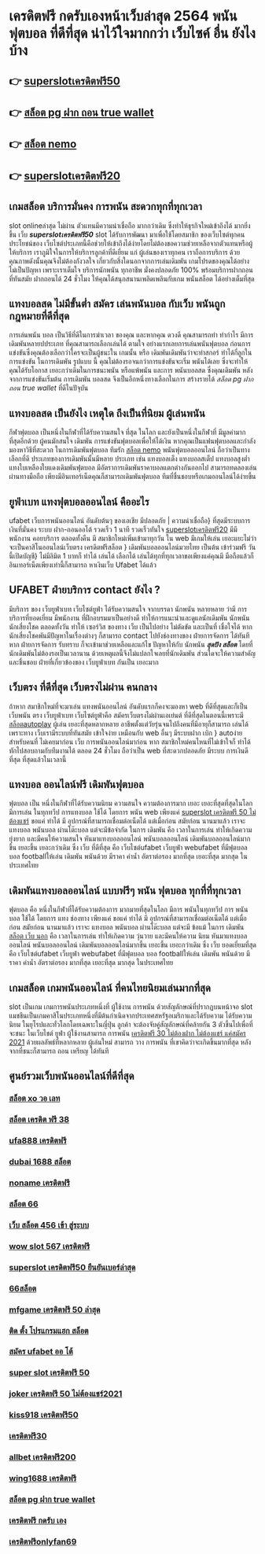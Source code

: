# เครดิตฟรี กดรับเองหน้าเว็บล่าสุด 2564  พนันฟุตบอล ที่ดีที่สุด  น่าไว้ใจมากกว่า เว็บไซค์ อื่น ยังไงบ้าง

## 👉 [superslotเครดิตฟรี50](https://www.ufaeat.com/credit-free-50/)
## 👉 [สล็อต pg ฝาก ถอน true wallet](https://www.ufaeat.com/regis-ufabet-master-free/)
## 👉 [สล็อต nemo](https://www.ufaeat.com/ทางเข้ายูฟ่าเบท-ufabet/)
## 👉 [superslotเครดิตฟรี20](https://www.ufaeat.com/ufabet-master-login/)

##  เกมสล็อต บริการมั่นคง การพนัน  สะดวกทุกที่ทุกเวลา

 slot onlineล่าสุด ไม่ผ่าน ตัวแทนมีความน่าเชื่อถือ มากกว่าเดิม ซึ่งทำให้ธุรกิจใหม่เข้าถึงได้ มากยิ่งขึ้น  เว็บ ***superslotเครดิตฟรี50*** slot ได้รับการพัฒนา มาเพื่อใช้โดยสมาชิก ของเว็บไซต์ทุกคน ประโยชน์ของ เว็บไซต์ประเภทนี้คือช่วยให้เข้าถึงได้ง่ายโดยไม่ต้องขอความช่วยเหลือจากตัวแทนหรือผู้ให้บริการ เราภูมิใจในการให้บริการลูกค้าที่ดีเยี่ยม แก่ ผู้เล่นของเราทุกคน เราถือการบริการ ด้วยคุณภาพดังนั้นคุณจึงไม่ต้องกังวลใจ เกี่ยวกับสิ่งใดนอกจากการเล่นเดิมพัน เกมโปรดของคุณได้อย่าง ไม่เป็นปัญหา เพราะเราเต็มใจ บริการนักพนัน ทุกอาชีพ มั่งคงปลอดภัย 100% พร้อมบริการฝากถอนที่ทันสมัย ฝากถอนได้  24 ชั่วโมง ให้คุณได้สนุกสนานเพลิดเพลินกับเกม พนันสล็อต  ได้อย่างเต็มที่สุด


##  แทงบอลสด ไม่มีขั้นต่ำ สมัคร เล่นพนันบอล กับเว็บ พนันถูกกฎหมายที่ดีที่สุด

 การเล่นพนัน บอล เป็นวิธีที่ดีในการฆ่าเวลา ของคุณ และหากคุณ ดวงดี คุณสามารถทำ ทำกำไร มีการ เดิมพันหลายปประเภท ที่คุณสามารถเลือกเล่นได้ ตามใจ  อย่างแรกเลยการเล่นพนันฟุตบอล ก่อนการแข่งขันซึ่งคุณต้องเลือกว่าใครจะเป็นผู้ชนะใน เกมนั้น หรือ เดิมพันเดิมพันว่าจะทำสกอร์ ทำได้กี่ลูกในการแข่งขัน ในการเดิมพัน รูปแบบ นี้ คุณไม่ต้องรอจนกว่าการแข่งขันจะเริ่ม  พนันได้เลย ซึ่งจะทำให้คุณได้รับโอกาส เยอะกว่าเดิมในการชนะพนัน หรือแพ้พนัน  และการ พนันบอลสด  ซึ่งคุณเดิมพัน หลังจากการแข่งขันเริ่มต้น การเดิมพัน บอลสด จึงเป็นอีกหนึ่งทางเลือกในการ สร้างรายได้ *สล็อต pg ฝาก ถอน true wallet* ที่ดีในปัจุบัน

##  แทงบอลสด   เป็นยังไง เหตุใด ถึงเป็นที่นิยม  ผู้เล่นพนัน 

 กีฬาฟุตบอล  เป็นหนึ่งในกีฬาที่ได้รับความสนใจ ที่สุด ในโลก และยังเป็นหนึ่งในกีฬาที่ มีมูลค่ามากที่สุดอีกด้วย ผู้คนมักสนใจ  เดิมพัน  การแข่งขันฟุตบอลเพื่อให้ได้เงิน หากคุณเป็นแฟนฟุตบอลและกำลังมองหาวิธีที่สะดวก ในการเดิมพันฟุตบอล  ทีมรัก  [สล็อต nemo](https://www.ufaeat.com/ufabet-master-login/) พนันฟุตบอลออนไลน์  ถือว่าเป็นทางเลือกที่ดี ประเภทของการเดิมพันนั้นมีหลาย ประเภท เช่น แทงบอลเต็ง แทงบอลสเต็ป แทงบอลสูงต่ำ แทงใบเหลืองใบแดงเดิมพันฟุตบอล มีอัตราการเดิมพันราคาบอลแตกต่างกันออกไป สามารถทดลองเล่นผ่านทางมือถือ เพียงมีอินเทอร์เน็ตคุณก็สามารถเดิมพันฟุตบอล  ทีมที่ชื่นชอบหรือเกมออนไลน์ได้ง่ายขึ้น


## ยูฟ่าเบท   แทงฟุตบอลออนไลน์ คืออะไร 

 ufabet  เว็บการพนันออนไลน์ อันดับต้นๆ  ของเอเชีย มีปลอดภัย | ความน่าเชื่อถือ} ที่สุดมีระบบการเงินที่มั่นคง ระบบ ฝาก-ถอนออโต้ รวดเร็ว 1 นาที รวดเร็วทันใจ [superslotเครดิตฟรี20](https://www.ufaeat.com/regis-ufabet-master-free/) มีมีพนักงาน คอยบริการ  ตลอดทั้งคืน มี สมาชิกใหม่เพิ่มเข้ามาทุกวัน ใน web มีเกมให้เล่น เยอะแยะไม่ว่าจะเป็นคาสิโนออนไลน์เว็บตรง เครดิตฟรีสล็อต  } เดิมพันบอลออนไลน์มวยไทย เป็นต้น  เข้าร่วมฟรี วันนี้เปิดบัญชี} ไม่มีลิมิต 1 บาทก็ ทำได้ เล่นได้  เลือกได้ เล่นได้ทุกที่ทุกเวลาขอเพียงแค่คุณมี มือถือแล้วก็อินเทอร์เน็ตเพียงเท่านี้ก็สามารถ หาเงินเว็บ Ufabet ได้แล้ว


## UFABET ฝ่ายบริการ  contact ยังไง ?

มีบริการ ของ เว็บยูฟ่าเบท เว็บไซต์ยูฟ่า  ได้รับความสนใจ จากบรรดา นักพนัน   หลายหลาย ว่ามี การบริการที่ยอดเยี่ยม  มีพนักงาน ที่ฝึกอบรมมาเป็นอย่างดี ทำให้การแนะนำและดูแลนักเดิมพัน นักพนัน นักเสี่ยงโชค  ตลอดทั้งวัน  ทำให้ เซอร์วิส ของทาง เว็บ เป็นไปอย่าง ไม่ตัดขัด และเป็นที่  เชื่อใจได้  หาก  นักเสี่ยงโชคพันมีปัญหาในเรื่องต่างๆ ก็สามารถ  contact  ไปยังช่องทางของ ฝ่ายการจัดการ  ได้ทันที  หาก ฝ่ายการจัดการ  รับทราบ  ก็จะเข้ามาช่วยเหลือและแก้ไข ปัญหาให้กับ นักพนัน  ***สุดปัง สล็อต*** โดยที่นักเดิมพันไม่ต้องรอเป็นเวลานาน ด้วยเหตุผลนี้จึงไม่แปลกใจเลยที่นักเดิมพัน ส่วนใดจะให้ความสำคัญและชื่นชอบ ฝ่ายที่เกี่ยวข้องของ เว็บยูฟ่าเบท  กันเป็น  เยอะมาก 


## เว็บตรง ที่ดีที่สุด  เว็บตรงไม่ผ่าน คนกลาง 

ถ้าหาก สมาชิกใหม่ที่จะมาเล่น แทงพนันออนไลน์ อันดับแรกก็คงจะมองหา web ที่ดีที่สุดและก็เป็น เว็บพนัน ตรง    เว็บยูฟ่าเบท เว็บไซต์ยูฟ่าคือ สมัครเว็บตรงไม่ผ่านเอเย่นต์  ที่ดีที่สุดในตอนนี้เพราะมี [สล็อตautoplay](https://www.ufaeat.com/) ผู้เล่น  เยอะที่สุดหลากหลาย อาชีพตั้งแต่วัยรุ่นจนไปถึงคนที่มีอายุก็สามารถ เล่นได้ เพราะทาง เว็บเรามีระบบที่ทันสมัย  เข้าใจง่าย เหมือนกับ web อื่นๆ มีระบบฝาก   เบิก } autoง่ายสำหรับคนที่ ไม่เคยมาก่อน เว็บ การพนันออนไลน์มาก่อน หาก สมาชิกใหม่คนไหนที่ไม่เข้าใจก็ ทำได้ ทักไปสอบถามกับทีมงานได้ ตลอด 24 ชั่วโมง  ถือว่าเป็น web ที่สะดวกปลอดภัย มีระบบ การเงินดีที่สุด ที่สุดแล้วในเวลานี้ 


## แทงบอล ออนไลน์ฟรี เดิมพันฟุตบอล

ฟุตบอล เป็น หนึ่งในกีฬาที่ได้รับความนิยม ความสนใจ ความต้องการมาก เยอะ เยอะที่สุดที่สุดในโลก มีการเล่น ในทุกทวีป การแทงบอล  ใช้ได้ โดยการ  พนัน   web  เพียงแค่ [superslot เครดิตฟรี 50 ไม่ต้องแชร์](https://www.ufaeat.com/register/) ขอแค่ ทำได้ มี อุปกรณ์ที่สามารถเชื่อมต่อเน็ตได้ แต่เมื่อก่อน สมัยก่อน นานมาแล้ว เราจะ แทงบอล  พนันบอล ผ่านโต๊ะบอล แต่จะมีข้อจำกัด ในการ เดิมพัน  คือ  เวลาในการเล่น ทำให้เกิดความยุ่งยาก และมีคนให้ความสนใจ หันมาแทงบอลออนไลน์ พนันบอลออนไลน์ เดิมพันบอลออนไลน์มากขึ้น เยอะขึ้น เยอะกว่าเดิม ซึ่ง เว็บ  ที่ดีที่สุด  คือ เว็บไซต์ufabet เว็บยูฟ่า webufabet ที่มีฟุตบอล บอล footballให้เล่น เดิมพัน พนันด้วย มีราคา ค่าน้ำ อัตราต่อรอง มากที่สุด เยอะที่สุด มากสุด ในประเทศไทย

##  เดิมพันแทงบอลออนไลน์ แบบฟรีๆ พนัน ฟุตบอล ทุกที่ที่ทุกเวลา

ฟุตบอล  คือ หนึ่งในกีฬาที่ได้รับความต้องการ มากมายที่สุดในโลก มีการ พนันในทุกทวีป การ พนันบอล ใช้ได้ โดยการ แทง   ช่องทาง เพียงแค่ ขอแค่ ทำได้ มี อุปกรณ์ที่สามารถเชื่อมต่อเน็ตได้ แต่เมื่อก่อน สมัยก่อน นานมาแล้ว เราจะ แทงบอล  พนันบอล ผ่านโต๊ะบอล แต่จะมี ข้อแม้ ในการ เดิมพัน  [สล็อต เว็บ นอก](https://www.ufaeat.com/) คือ  เวลาในการเล่น ทำให้เกิดความ วุ่นวาย และมีคนให้ความ นิยม หันมาแทงบอลออนไลน์ พนันบอลออนไลน์ เดิมพันบอลออนไลน์มากขึ้น เยอะขึ้น เยอะกว่าเดิม ซึ่ง เว็บ   ยอดเยี่ยมที่สุด  คือ เว็บไซต์ufabet เว็บยูฟ่า webufabet ที่มีฟุตบอล บอล footballให้เล่น เดิมพัน พนันด้วย มีราคา ค่าน้ำ อัตราต่อรอง มากที่สุด เยอะที่สุด มากสุด ในประเทศไทย



##  เกมสล็อต เกมพนันออนไลน์ ที่คนไทยนิยมเล่นมากที่สุด

 slot เป็นเกม  เกมการพนันประเภทหนึ่งที่ ผู้ใช้งาน  การพนัน ด้วยสัญลักษณ์ที่ปรากฏบนหน้าจอ  slot แมชชีนเป็นเกมคาสิโนประเภทหนึ่งที่มีต้นกำเนิดจากประเทศสหรัฐอเมริกาและได้รับความ  ได้รับความนิยม ในยุโรปและทั่วโลกโดยเฉพาะในญี่ปุ่น ลูกค้า จะต้องจับคู่สัญลักษณ์ที่คล้ายกัน 3 ตัวขึ้นไปเพื่อที่จะชนะ ในเว็บไชต์  ยูฟ่า   ผู้ใช้งานสามารถ   การพนัน [เครดิตฟรี 30 ไม่ต้องฝาก ไม่ต้องแชร์ แค่สมัคร 2021](https://www.ufaeat.com/ทางเข้ายูฟ่าเบท-ufabet/) ด้วยผลลัพธ์ที่หลากหลาย  ผู้เล่นใหม่ สามารถ วาง  การพนัน ที่เขาคิดว่าจะเกิดขึ้นมากที่สุด หลังจากที่ชนะก็สามารถ ถอน เหรียญ ได้ทันที


## ศูนย์รวมเว็บพนันออนไลน์ที่ดีที่สุด

### [สล็อต xo วอ เลท](https://atom.io/themes/ทางเข้า%20ufaeat%20bk%20bet%20สล็อต%20008%20สล็อต%20เว็บตรง%20100%)
### [สล็อต เครดิต ฟรี 38](https://atom.io/themes/ทางเข้า%20ufaeat%20เครดิตฟรี%20กดรับ%20เอง300%202021%20008%20สล็อต%20เว็บตรง%20100%)
### [ufa888 เครดิตฟรี](https://atom.io/themes/ทางเข้า%20ufaeat%20สล็อต918kiss%20008%20สล็อต%20เว็บตรง%20100%)
### [dubai 1688 สล็อต](https://atom.io/themes/ทางเข้า%20ufaeat%20ทดลองเล่น%20สล็อต%20008%20สล็อต%20เว็บตรง%20100%)
### [noname เครดิตฟรี](https://atom.io/themes/ทางเข้า%20ufaeat%20เครดิตฟรี%2050%20ทำได้%20300%20ถอนได้%20300%20008%20สล็อต%20เว็บตรง%20100%)
### [สล็อต 66](https://atom.io/themes/ทางเข้า%20ufaeat%20เว็บ%20superslot%20เครดิตฟรี%2050%20ยืนยัน%20otp%20ถอนได้%20300%20ล่าสุด%20008%20สล็อต%20เว็บตรง%20100%)
### [เว็บ สล็อต 456 เข้า สู่ระบบ](https://atom.io/themes/ทางเข้า%20ufaeat%20สล็อต%20ยู%20ฟ่า%20777%20008%20สล็อต%20เว็บตรง%20100%)
### [wow slot 567 เครดิตฟรี](https://atom.io/themes/ทางเข้า%20ufaeat%20lucabet%20เครดิตฟรี100%20008%20สล็อต%20เว็บตรง%20100%)
### [superslot เครดิตฟรี50 ยืนยันเบอร์ล่าสุด](https://atom.io/themes/ทางเข้า%20ufaeat%20g2g%20สล็อต%20008%20สล็อต%20เว็บตรง%20100%)
### [66สล็อต](https://atom.io/themes/ทางเข้า%20ufaeat%20pxj00.com%20เครดิตฟรี%20008%20สล็อต%20เว็บตรง%20100%)
### [mfgame เครดิตฟรี 50 ล่าสุด](https://atom.io/themes/ทางเข้า%20ufaeat%20สล็อตxoทดลองเล่น%20008%20สล็อต%20เว็บตรง%20100%)
### [ติด ตั้ง โปรแกรมแฮก สล็อต](https://atom.io/themes/ทางเข้า%20ufaeat%20m98%20เครดิตฟรี%20300%20008%20สล็อต%20เว็บตรง%20100%)
### [สมัคร ufabet ออ โต้](https://atom.io/themes/ทางเข้า%20ufaeat%20สล็อต%20818king%20008%20สล็อต%20เว็บตรง%20100%)
### [super slot เครดิตฟรี 50](https://atom.io/themes/ทางเข้า%20ufaeat%20พี%20จี%20สล็อต%20ออ%20โต้%20008%20สล็อต%20เว็บตรง%20100%)
### [joker เครดิตฟรี 50 ไม่ต้องแชร์2021](https://atom.io/themes/ทางเข้า%20ufaeat%20เครดิตฟรี%2050%20รับหน้าเว็บ%20008%20สล็อต%20เว็บตรง%20100%)
### [kiss918 เครดิตฟรี50](https://atom.io/themes/ทางเข้า%20ufaeat%20สล็อต%20ยืนยัน%20otp%20รับเครดิตฟรีล่าสุด%20008%20สล็อต%20เว็บตรง%20100%)
### [เครดิตฟรี30](https://atom.io/themes/ทางเข้า%20ufaeat%20ทดลอง%20เล่น%20สล็อต%20ทุก%20ค่าย%20008%20สล็อต%20เว็บตรง%20100%)
### [allbet เครดิตฟรี200](https://atom.io/themes/ทางเข้า%20ufaeat%20สล็อต555เครดิตฟรี%20008%20สล็อต%20เว็บตรง%20100%)
### [wing1688 เครดิตฟรี](https://atom.io/themes/ทางเข้า%20ufaeat%20123plus%20สล็อต%20008%20สล็อต%20เว็บตรง%20100%)
### [สล็อต pg ฝาก true wallet](https://atom.io/themes/ทางเข้า%20ufaeat%20อัพทูยู%20สล็อต%20008%20สล็อต%20เว็บตรง%20100%)
### [เครดิตฟรี กดรับ เอง](https://atom.io/themes/ทางเข้า%20ufaeat%20สล็อต%20เครดิตฟรี%20ไม่ต้องฝากก่อน%20ไม่ต้องแชร์%20ยืนยันเบอร์โทรศัพท์%20ลา%20สุด%20008%20สล็อต%20เว็บตรง%20100%)
### [เครดิตฟรีonlyfan69](https://atom.io/themes/ทางเข้า%20ufaeat%20joker%20เครดิตฟรี%2050%20ยืนยันเบอร์%20008%20สล็อต%20เว็บตรง%20100%)
